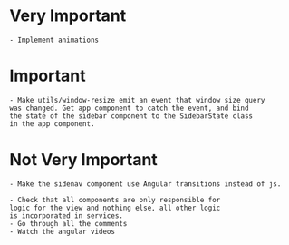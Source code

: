 
# Very Important
    - Implement animations

# Important
    - Make utils/window-resize emit an event that window size query
    was changed. Get app component to catch the event, and bind
    the state of the sidebar component to the SidebarState class
    in the app component.

# Not Very Important
    - Make the sidenav component use Angular transitions instead of js.

    - Check that all components are only responsible for
    logic for the view and nothing else, all other logic
    is incorporated in services.
    - Go through all the comments
    - Watch the angular videos
